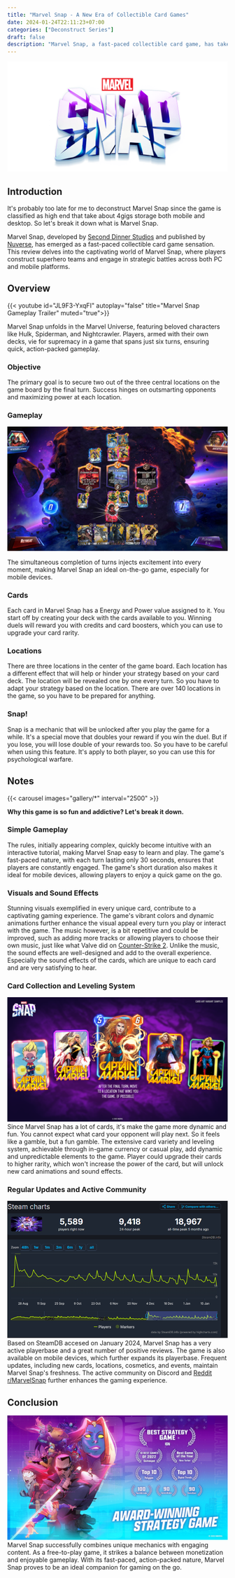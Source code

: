 ```yaml
---
title: "Marvel Snap - A New Era of Collectible Card Games"
date: 2024-01-24T22:11:23+07:00
categories: ["Deconstruct Series"]
draft: false
description: "Marvel Snap, a fast-paced collectible card game, has taken the gaming world by storm. This strategy game allows players to build their own superhero team from the vast Marvel multiverse and outsmart their opponents. Available on both PC and mobile platforms."
---
```


![Marvel Snap](_MARVELSNAPLOGO.png)

## Introduction

It's probably too late for me to deconstruct Marvel Snap since the game is classified as high end that take about 4gigs storage both mobile and desktop. So let's break it down what is Marvel Snap.

Marvel Snap, developed by [Second Dinner Studios](https://seconddinner.com) and published by [Nuverse](https://www.nvsgames.com/), has emerged as a fast-paced collectible card game sensation. This review delves into the captivating world of Marvel Snap, where players construct superhero teams and engage in strategic battles across both PC and mobile platforms.

## Overview

{{< youtube id="JL9F3-YxqFI" autoplay="false" title="Marvel Snap Gameplay Trailer" muted="true">}}

Marvel Snap unfolds in the Marvel Universe, featuring beloved characters like Hulk, Spiderman, and Nightcrawler. Players, armed with their own decks, vie for supremacy in a game that spans just six turns, ensuring quick, action-packed gameplay.

### Objective

The primary goal is to secure two out of the three central locations on the game board by the final turn. Success hinges on outsmarting opponents and maximizing power at each location.

### Gameplay

![Gameplay](gallery/7.jpg)

The simultaneous completion of turns injects excitement into every moment, making Marvel Snap an ideal on-the-go game, especially for mobile devices.

### Cards

Each card in Marvel Snap has a Energy and Power value assigned to it. You start off by creating your deck with the cards available to you. Winning duels will reward you with credits and card boosters, which you can use to upgrade your card rarity.

### Locations

There are three locations in the center of the game board. Each location has a different effect that will help or hinder your strategy based on your card deck. The location will be revealed one by one every turn. So you have to adapt your strategy based on the location. There are over 140 locations in the game, so you have to be prepared for anything.

### Snap!

Snap is a mechanic that will be unlocked after you play the game for a while. It's a special move that doubles your reward if you win the duel. But if you lose, you will lose double of your rewards too. So you have to be careful when using this feature. It's apply to both player, so you can use this for psychological warfare.

## Notes

{{< carousel images="gallery/*" interval="2500" >}}

__Why this game is so fun and addictive? Let's break it down.__

### Simple Gameplay

The rules, initially appearing complex, quickly become intuitive with an interactive tutorial, making Marvel Snap easy to learn and play. The game's fast-paced nature, with each turn lasting only 30 seconds, ensures that players are constantly engaged. The game's short duration also makes it ideal for mobile devices, allowing players to enjoy a quick game on the go.

### Visuals and Sound Effects

Stunning visuals exemplified in every unique card, contribute to a captivating gaming experience. The game's vibrant colors and dynamic animations further enhance the visual appeal every turn you play or interact with the game. The music however, is a bit repetitive and could be improved, such as adding more tracks or allowing players to choose their own music, just like what Valve did on [Counter-Strike 2](https://www.counter-strike.net/cs2). Unlike the music, the sound effects are well-designed and add to the overall experience. Especially the sound effects of the cards, which are unique to each card and are very satisfying to hear.

### Card Collection and Leveling System

![Card Collection](captainmarvel.png)
Since Marvel Snap has a lot of cards, it's make the game more dynamic and fun. You cannot expect what card your opponent will play next. So it feels like a gamble, but a fun gamble. The extensive card variety and leveling system, achievable through in-game currency or casual play, add dynamic and unpredictable elements to the game. Player could upgrade their cards to higher rarity, which won't increase the power of the card, but will unlock new card animations and sound effects.

### Regular Updates and Active Community

![Regular Updates](stats-steamdb.png)
Based on SteamDB accesed on January 2024, Marvel Snap has a very active playerbase and a great number of positive reviews. The game is also available on mobile devices, which further expands its playerbase.
Frequent updates, including new cards, locations, cosmetics, and events, maintain Marvel Snap's freshness. The active community on Discord and [Reddit r/MarvelSnap](https://www.reddit.com/r/MarvelSnap/) further enhances the gaming experience.

## Conclusion

![Marvel Snap](gallery/4.jpg)
Marvel Snap successfully combines unique mechanics with engaging content. As a free-to-play game, it strikes a balance between monetization and enjoyable gameplay. With its fast-paced, action-packed nature, Marvel Snap proves to be an ideal companion for gaming on the go.
